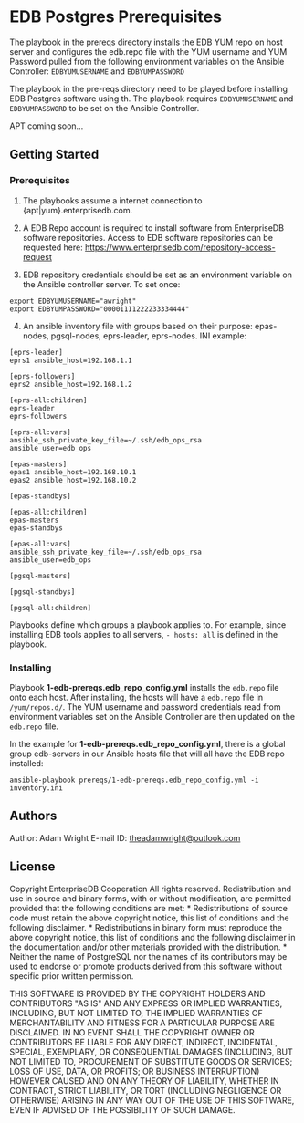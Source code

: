 # EDB Postgres Prerequisites

The playbook in the prereqs directory installs the EDB YUM repo on host server and configures the edb.repo file with the YUM username and YUM Password pulled from the following environment variables on the Ansible Controller: `EDBYUMUSERNAME` and `EDBYUMPASSWORD`

The playbook in the pre-reqs directory need to be played before installing EDB Postgres software using th. The playbook requires `EDBYUMUSERNAME` and `EDBYUMPASSWORD` to be set on the Ansible Controller. 

APT coming soon...

## Getting Started

### Prerequisites

1. The playbooks assume a internet connection to {apt|yum}.enterprisedb.com.

2. A EDB Repo account is required to install software from EnterpriseDB software repositories. Access to EDB software repositories can be requested here: https://www.enterprisedb.com/repository-access-request

3. EDB repository credentials should be set as an environment variable on the Ansible controller server. To set once: 

```
export EDBYUMUSERNAME="awright"
export EDBYUMPASSWORD="00001111222233334444"
```

4. An ansible inventory file with groups based on their purpose: epas-nodes, pgsql-nodes, eprs-leader, eprs-nodes. INI example: 

```
[eprs-leader]
eprs1 ansible_host=192.168.1.1

[eprs-followers]
eprs2 ansible_host=192.168.1.2 

[eprs-all:children]
eprs-leader
eprs-followers

[eprs-all:vars]
ansible_ssh_private_key_file=~/.ssh/edb_ops_rsa
ansible_user=edb_ops

[epas-masters]
epas1 ansible_host=192.168.10.1
epas2 ansible_host=192.168.10.2

[epas-standbys]

[epas-all:children]
epas-masters
epas-standbys

[epas-all:vars]
ansible_ssh_private_key_file=~/.ssh/edb_ops_rsa
ansible_user=edb_ops

[pgsql-masters]

[pgsql-standbys]

[pgsql-all:children]
```

Playbooks define which groups a playbook applies to. For example, since installing EDB tools applies to all servers, `- hosts: all` is defined in the playbook. 

### Installing

Playbook **1-edb-prereqs.edb_repo_config.yml** installs the `edb.repo` file onto each host. After installing, the hosts will have a `edb.repo` file in `/yum/repos.d/`. The YUM username and password credentials read from environment variables set on the Ansible Controller are then updated on the  `edb.repo` file.   

In the example for **1-edb-prereqs.edb_repo_config.yml**, there is a global group edb-servers in our Ansible hosts file that will all have the EDB repo installed:

```
ansible-playbook prereqs/1-edb-prereqs.edb_repo_config.yml -i inventory.ini
```

## Authors

  Author: Adam Wright 
  E-mail ID: theadamwright@outlook.com

## License

 Copyright EnterpriseDB Cooperation
 All rights reserved.
 Redistribution and use in source and binary forms, with or without
 modification, are permitted provided that the following conditions are
 met:
    * Redistributions of source code must retain the above copyright
      notice, this list of conditions and the following disclaimer.
    * Redistributions in binary form must reproduce the above copyright
      notice, this list of conditions and the following disclaimer in
      the documentation and/or other materials provided with the
      distribution.
    * Neither the name of PostgreSQL nor the names of its contributors
      may be used to endorse or promote products derived from this
      software without specific prior written permission.
 
 THIS SOFTWARE IS PROVIDED BY THE COPYRIGHT HOLDERS AND CONTRIBUTORS
"AS IS" AND ANY EXPRESS OR IMPLIED WARRANTIES, INCLUDING, BUT NOT
 LIMITED TO, THE IMPLIED WARRANTIES OF MERCHANTABILITY AND FITNESS
 FOR A PARTICULAR PURPOSE ARE DISCLAIMED. IN NO EVENT SHALL THE
 COPYRIGHT OWNER OR CONTRIBUTORS BE LIABLE FOR ANY DIRECT, INDIRECT,
 INCIDENTAL, SPECIAL, EXEMPLARY, OR CONSEQUENTIAL DAMAGES (INCLUDING,
 BUT NOT LIMITED TO, PROCUREMENT OF SUBSTITUTE GOODS OR SERVICES;
 LOSS OF USE, DATA, OR PROFITS; OR BUSINESS INTERRUPTION) HOWEVER
 CAUSED AND ON ANY THEORY OF LIABILITY, WHETHER IN CONTRACT, STRICT
 LIABILITY, OR TORT (INCLUDING NEGLIGENCE OR OTHERWISE) ARISING IN
 ANY WAY OUT OF THE USE OF THIS SOFTWARE, EVEN IF ADVISED OF THE
 POSSIBILITY OF SUCH DAMAGE.